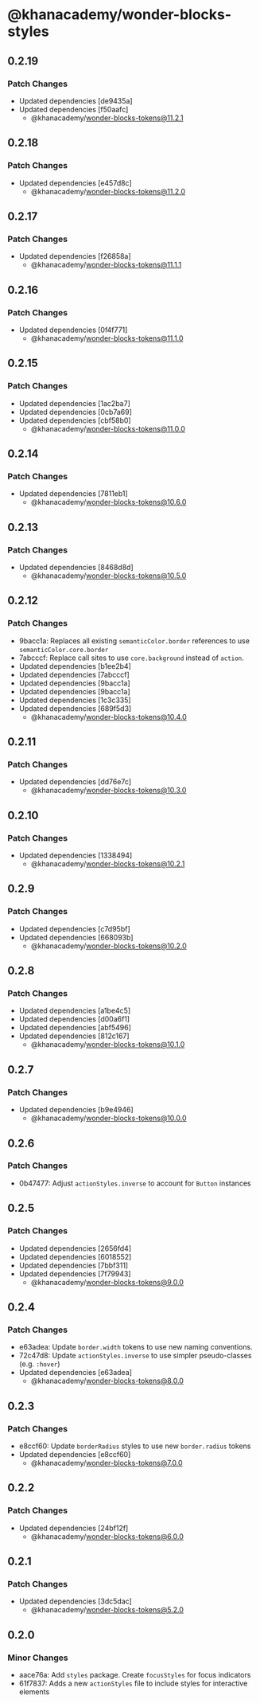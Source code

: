 # @khanacademy/wonder-blocks-styles

## 0.2.19

### Patch Changes

- Updated dependencies [de9435a]
- Updated dependencies [f50aafc]
    - @khanacademy/wonder-blocks-tokens@11.2.1

## 0.2.18

### Patch Changes

- Updated dependencies [e457d8c]
    - @khanacademy/wonder-blocks-tokens@11.2.0

## 0.2.17

### Patch Changes

- Updated dependencies [f26858a]
    - @khanacademy/wonder-blocks-tokens@11.1.1

## 0.2.16

### Patch Changes

- Updated dependencies [0f4f771]
    - @khanacademy/wonder-blocks-tokens@11.1.0

## 0.2.15

### Patch Changes

- Updated dependencies [1ac2ba7]
- Updated dependencies [0cb7a69]
- Updated dependencies [cbf58b0]
    - @khanacademy/wonder-blocks-tokens@11.0.0

## 0.2.14

### Patch Changes

- Updated dependencies [7811eb1]
    - @khanacademy/wonder-blocks-tokens@10.6.0

## 0.2.13

### Patch Changes

- Updated dependencies [8468d8d]
    - @khanacademy/wonder-blocks-tokens@10.5.0

## 0.2.12

### Patch Changes

- 9bacc1a: Replaces all existing `semanticColor.border` references to use `semanticColor.core.border`
- 7abcccf: Replace call sites to use `core.background` instead of `action`.
- Updated dependencies [b1ee2b4]
- Updated dependencies [7abcccf]
- Updated dependencies [9bacc1a]
- Updated dependencies [9bacc1a]
- Updated dependencies [1c3c335]
- Updated dependencies [689f5d3]
    - @khanacademy/wonder-blocks-tokens@10.4.0

## 0.2.11

### Patch Changes

- Updated dependencies [dd76e7c]
    - @khanacademy/wonder-blocks-tokens@10.3.0

## 0.2.10

### Patch Changes

- Updated dependencies [1338494]
    - @khanacademy/wonder-blocks-tokens@10.2.1

## 0.2.9

### Patch Changes

- Updated dependencies [c7d95bf]
- Updated dependencies [668093b]
    - @khanacademy/wonder-blocks-tokens@10.2.0

## 0.2.8

### Patch Changes

- Updated dependencies [a1be4c5]
- Updated dependencies [d00a6f1]
- Updated dependencies [abf5496]
- Updated dependencies [812c167]
    - @khanacademy/wonder-blocks-tokens@10.1.0

## 0.2.7

### Patch Changes

- Updated dependencies [b9e4946]
    - @khanacademy/wonder-blocks-tokens@10.0.0

## 0.2.6

### Patch Changes

- 0b47477: Adjust `actionStyles.inverse` to account for `Button` instances

## 0.2.5

### Patch Changes

- Updated dependencies [2656fd4]
- Updated dependencies [6018552]
- Updated dependencies [7bbf311]
- Updated dependencies [7f79943]
    - @khanacademy/wonder-blocks-tokens@9.0.0

## 0.2.4

### Patch Changes

- e63adea: Update `border.width` tokens to use new naming conventions.
- 72c47d8: Update `actionStyles.inverse` to use simpler pseudo-classes (e.g. `:hover`)
- Updated dependencies [e63adea]
    - @khanacademy/wonder-blocks-tokens@8.0.0

## 0.2.3

### Patch Changes

- e8ccf60: Update `borderRadius` styles to use new `border.radius` tokens
- Updated dependencies [e8ccf60]
    - @khanacademy/wonder-blocks-tokens@7.0.0

## 0.2.2

### Patch Changes

- Updated dependencies [24bf12f]
    - @khanacademy/wonder-blocks-tokens@6.0.0

## 0.2.1

### Patch Changes

- Updated dependencies [3dc5dac]
    - @khanacademy/wonder-blocks-tokens@5.2.0

## 0.2.0

### Minor Changes

- aace76a: Add `styles` package. Create `focusStyles` for focus indicators
- 61f7837: Adds a new `actionStyles` file to include styles for interactive elements
